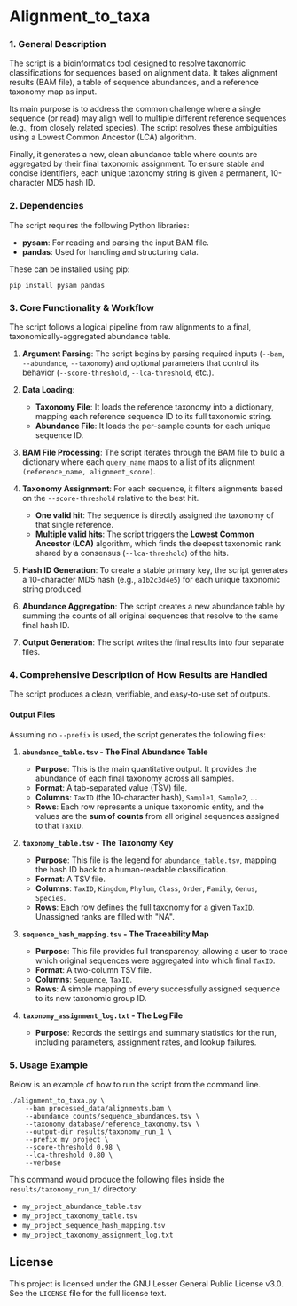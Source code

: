 # Alignment_to_taxa

### **1. General Description**

The script is a bioinformatics tool designed to resolve taxonomic classifications for sequences based on alignment data. It takes alignment results (BAM file), a table of sequence abundances, and a reference taxonomy map as input.

Its main purpose is to address the common challenge where a single sequence (or read) may align well to multiple different reference sequences (e.g., from closely related species). The script resolves these ambiguities using a Lowest Common Ancestor (LCA) algorithm.

Finally, it generates a new, clean abundance table where counts are aggregated by their final taxonomic assignment. To ensure stable and concise identifiers, each unique taxonomy string is given a permanent, 10-character MD5 hash ID.

### **2. Dependencies**

The script requires the following Python libraries:

* **pysam**: For reading and parsing the input BAM file.
* **pandas**: Used for handling and structuring data.

These can be installed using pip:

```{bash}
pip install pysam pandas
```

### **3. Core Functionality & Workflow**

The script follows a logical pipeline from raw alignments to a final, taxonomically-aggregated abundance table.

1.  **Argument Parsing**: The script begins by parsing required inputs (`--bam`, `--abundance`, `--taxonomy`) and optional parameters that control its behavior (`--score-threshold`, `--lca-threshold`, etc.).

2.  **Data Loading**:
    * **Taxonomy File**: It loads the reference taxonomy into a dictionary, mapping each reference sequence ID to its full taxonomic string.
    * **Abundance File**: It loads the per-sample counts for each unique sequence ID.

3.  **BAM File Processing**: The script iterates through the BAM file to build a dictionary where each `query_name` maps to a list of its alignment `(reference_name, alignment_score)`.

4.  **Taxonomy Assignment**: For each sequence, it filters alignments based on the `--score-threshold` relative to the best hit.
    * **One valid hit**: The sequence is directly assigned the taxonomy of that single reference.
    * **Multiple valid hits**: The script triggers the **Lowest Common Ancestor (LCA)** algorithm, which finds the deepest taxonomic rank shared by a consensus (`--lca-threshold`) of the hits.

5.  **Hash ID Generation**: To create a stable primary key, the script generates a 10-character MD5 hash (e.g., `a1b2c3d4e5`) for each unique taxonomic string produced.

6.  **Abundance Aggregation**: The script creates a new abundance table by summing the counts of all original sequences that resolve to the same final hash ID.

7.  **Output Generation**: The script writes the final results into four separate files.

### **4. Comprehensive Description of How Results are Handled**

The script produces a clean, verifiable, and easy-to-use set of outputs.

#### **Output Files**

Assuming no `--prefix` is used, the script generates the following files:

1.  **`abundance_table.tsv` - The Final Abundance Table**
    * **Purpose**: This is the main quantitative output. It provides the abundance of each final taxonomy across all samples.
    * **Format**: A tab-separated value (TSV) file.
    * **Columns**: `TaxID` (the 10-character hash), `Sample1`, `Sample2`, ...
    * **Rows**: Each row represents a unique taxonomic entity, and the values are the **sum of counts** from all original sequences assigned to that `TaxID`.

2.  **`taxonomy_table.tsv` - The Taxonomy Key**
    * **Purpose**: This file is the legend for `abundance_table.tsv`, mapping the hash ID back to a human-readable classification.
    * **Format**: A TSV file.
    * **Columns**: `TaxID`, `Kingdom`, `Phylum`, `Class`, `Order`, `Family`, `Genus`, `Species`.
    * **Rows**: Each row defines the full taxonomy for a given `TaxID`. Unassigned ranks are filled with "NA".

3.  **`sequence_hash_mapping.tsv` - The Traceability Map**
    * **Purpose**: This file provides full transparency, allowing a user to trace which original sequences were aggregated into which final `TaxID`.
    * **Format**: A two-column TSV file.
    * **Columns**: `Sequence`, `TaxID`.
    * **Rows**: A simple mapping of every successfully assigned sequence to its new taxonomic group ID.

4.  **`taxonomy_assignment_log.txt` - The Log File**
    * **Purpose**: Records the settings and summary statistics for the run, including parameters, assignment rates, and lookup failures.

### **5. Usage Example**

Below is an example of how to run the script from the command line.

```{bash}
./alignment_to_taxa.py \
    --bam processed_data/alignments.bam \
    --abundance counts/sequence_abundances.tsv \
    --taxonomy database/reference_taxonomy.tsv \
    --output-dir results/taxonomy_run_1 \
    --prefix my_project \
    --score-threshold 0.98 \
    --lca-threshold 0.80 \
    --verbose
```

This command would produce the following files inside the `results/taxonomy_run_1/` directory:
* `my_project_abundance_table.tsv`
* `my_project_taxonomy_table.tsv`
* `my_project_sequence_hash_mapping.tsv`
* `my_project_taxonomy_assignment_log.txt`

## License

This project is licensed under the GNU Lesser General Public License v3.0. See the `LICENSE` file for the full license text.
